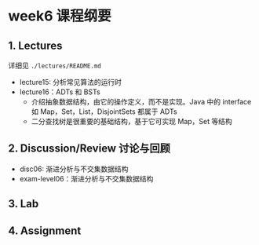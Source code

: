 # week6 课程纲要

## 1. Lectures

详细见 `./lectures/README.md`

- lecture15: 分析常见算法的运行时
- lecture16：ADTs 和 BSTs
  - 介绍抽象数据结构，由它的操作定义，而不是实现。Java 中的 interface 如 Map，Set，List，DisjointSets 都属于 ADTs
  - 二分查找树是很重要的基础结构，基于它可实现 Map，Set 等结构

## 2. Discussion/Review 讨论与回顾

- disc06: 渐进分析与不交集数据结构
- exam-level06：渐进分析与不交集数据结构

## 3. Lab

## 4. Assignment
